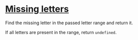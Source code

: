 # [Missing letters](https://www.freecodecamp.org/learn/javascript-algorithms-and-data-structures/intermediate-algorithm-scripting/missing-letters)

Find the missing letter in the passed letter range and return it.

If all letters are present in the range, return `undefined`.